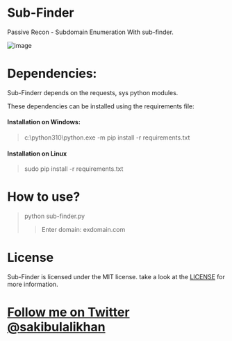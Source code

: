 # Sub-Finder
Passive Recon - Subdomain Enumeration With sub-finder.

![image](https://user-images.githubusercontent.com/75080608/158007978-4c326bb3-1155-4517-8414-0615664c886e.png)

# Dependencies:
Sub-Finderr depends on the requests, sys python modules.

These dependencies can be installed using the requirements file:

#### Installation on Windows:
>c:\python310\python.exe -m pip install -r requirements.txt

#### Installation on Linux
>sudo pip install -r requirements.txt

# How to use?

> python sub-finder.py
>> Enter domain: exdomain.com

# License
Sub-Finder is licensed under the MIT license. take a look at the [LICENSE](https://github.com/sakibulalikhan/sub-finder/blob/main/LICENSE) for more information.

# [Follow me on Twitter](https://twitter.com/sakibulalikhan) [@sakibulalikhan](https://twitter.com/sakibulalikhan)
